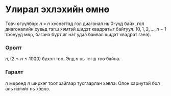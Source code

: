 Улирал эхлэхийн ѳмнѳ
====================

Товч ѳгүүлбэр: $n × n$ хүснэгтэд гол диагонал нь $0$-үүд байх, гол
диагоналийн хувьд тэгш хэмтэй шидэт квадратыг байгуул. ($0, 1, 2, ..., n-1$
тоонууд мѳр, багана бүрт яг нэг удаа байвал шидэт квадрат гэнэ).


### Оролт
$n, (2 ≤ n ≤ 1000)$ бүхэл тоо. Энд $n$ нь тэгш тоо байна.


### Гаралт
$n$ мѳрѳнд $n$ ширхэг тоог зайгаар тусгаарлан хэвлэ. Олон хариутай бол аль
нэгийг нь хэвлэ.
